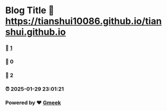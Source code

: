 # Blog Title :link: https://tianshui10086.github.io/tianshui.github.io 
### :page_facing_up: [1](https://tianshui10086.github.io/tianshui.github.io/tag.html) 
### :speech_balloon: 0 
### :hibiscus: 2 
### :alarm_clock: 2025-01-29 23:01:21 
### Powered by :heart: [Gmeek](https://github.com/Meekdai/Gmeek)
